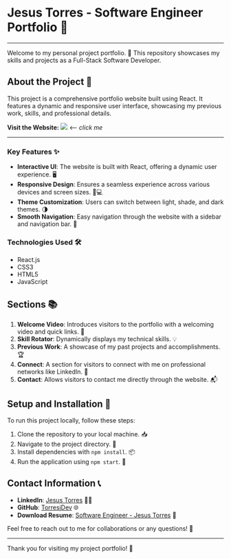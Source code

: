 # Jesus Torres - Software Engineer Portfolio 🚀

---

Welcome to my personal project portfolio. 🌟 This repository showcases my skills and projects as a Full-Stack Software Developer.

## About the Project 📖

This project is a comprehensive portfolio website built using React. It features a dynamic and responsive user interface, showcasing my previous work, skills, and professional details.

**Visit the Website:**
[![](https://img.shields.io/badge/live-site-blue)](https://torresjdev.github.io/Portfolio/) <-- _click me_

---

### Key Features ✨

- **Interactive UI**: The website is built with React, offering a dynamic user experience. 🖥️
- **Responsive Design**: Ensures a seamless experience across various devices and screen sizes. 📱💻
- **Theme Customization**: Users can switch between light, shade, and dark themes. 🌗
- **Smooth Navigation**: Easy navigation through the website with a sidebar and navigation bar. 🧭

### Technologies Used 🛠️

- React.js
- CSS3
- HTML5
- JavaScript

## Sections 📚

1. **Welcome Video**: Introduces visitors to the portfolio with a welcoming video and quick links. 🎥
2. **Skill Rotator**: Dynamically displays my technical skills. 💡
3. **Previous Work**: A showcase of my past projects and accomplishments. 🏆
4. **Connect**: A section for visitors to connect with me on professional networks like LinkedIn. 🔗
5. **Contact**: Allows visitors to contact me directly through the website. 📬

## Setup and Installation 🔧

To run this project locally, follow these steps:

1. Clone the repository to your local machine. 📥
2. Navigate to the project directory. 📁
3. Install dependencies with `npm install`. 📦
4. Run the application using `npm start`. 🚀

## Contact Information 📞

- **LinkedIn**: [Jesus Torres](https://www.linkedin.com/in/torresjdev/) 👨‍💼
- **GitHub**: [TorresjDev](https://github.com/TorresjDev) 🌐
- **Download Resume**: [Software Engineer - Jesus Torres](https://github.com/TorresjDev/Portfolio/blob/main/public/Software-Engineer-Jesus-Torres.pdf) 📄

Feel free to reach out to me for collaborations or any questions! 💬

---

Thank you for visiting my project portfolio! 🙏
